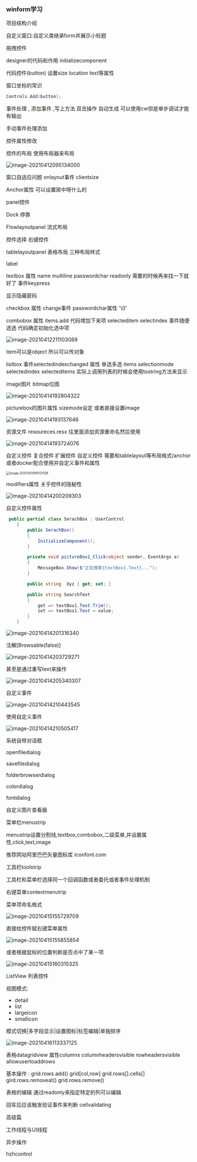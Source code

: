### winform学习

项目结构介绍

自定义窗口:自定义类继承form并展示小标题

拖拽控件

designer的代码和作用 initializecomponent

代码控件(button) 设置size location text等属性

窗口坐标的常识

```c#
Controls.Add(button);
```

事件处理 , 添加事件 ,写上方法  双击操作 自动生成 可以使用cw但是单步调试才能有输出

手动事件处理添加

控件属性修改

控件的布局 使用布局器来布局

![image-20210412095134000](winform学习.assets/image-20210412095134000.png)

窗口自适应问题 onlayout事件 clientsize

Anchor属性 可以设置居中呀什么的

panel控件 

Dock 停靠 

Flowlayoutpanel 流式布局 

控件选择 右键控件

tablelayoutpanel 表格布局 三种布局样式

label

textbox 属性 name multiline passwordchar readonly 需要的时候再来找一下就好了 事件keypress

显示隐藏密码

checkbox 属性 change事件 passwordchar属性 '\0'

combobox 属性 items.add 代码增加下来项 selecteditem selectindex 事件随便选选 代码确定初始化选中项

![image-20210412211103089](winform学习.assets/image-20210412211103089.png)

item可以是object 所以可以传对象

listbox  事件selectedindexchanged 属性 单选多选 items selectionmode selectedindex selecteditems 实际上调用列表的时候会使用tostring方法来显示

image图片 bitmap位图 

![image-20210414192804322](winform学习.assets/image-20210414192804322.png)

picturebox的图片属性 sizemode设定 或者直接设置image

![image-20210414193137646](winform学习.assets/image-20210414193137646.png)

资源文件 resoureces.resx 往里面添加资源重命名然后使用

![image-20210414193724076](winform学习.assets/image-20210414193724076.png)

自定义控件 复合控件 扩展控件 自定义控件 需要和tablelayout等布局格式/anchor或者docker配合使用并自定义事件和属性

<img src="winform学习.assets/image-20210414195131129.png" alt="image-20210414195131129" style="zoom:60%;" />

modifiers属性 关乎控件的隐秘性

![image-20210414200209303](winform学习.assets/image-20210414200209303.png)

自定义控件属性

```c#
 public partial class SerachBox : UserControl
    {
        public SerachBox()
        {
            InitializeComponent();
        }

        private void pictureBox1_Click(object sender, EventArgs e)
        {
            MessageBox.Show($"正在搜索{textBox1.Text}...");
        }

        public string  Xyz { get; set; }

        public string SearchText
        {
            get => textBox1.Text.Trim();
            set => textBox1.Text = value;
        }
    }
```

![image-20210414201316340](winform学习.assets/image-20210414201316340.png)

注解[Browsable(false)]

![image-20210414203729271](winform学习.assets/image-20210414203729271.png)

甚至是通过重写text来操作

![image-20210414205340307](winform学习.assets/image-20210414205340307.png)

自定义事件

 ![image-20210414210443545](winform学习.assets/image-20210414210443545.png)

使用自定义事件

![image-20210414210505417](winform学习.assets/image-20210414210505417.png)

系统自带对话框

openfiledialog

savefiledialog

folderbrowserdialog

colordialog

fontdialog



自定义图片查看器

菜单栏menustrip

menustrip设置分割线,textbox,combobox,二级菜单,并设置属性,click,text,image

推荐网站阿里巴巴矢量图标库 iconfont.com

工具栏toolstrip

工具栏和菜单栏选择同一个回调函数或者委托或者事件处理机制

右键菜单contextmenutrip

菜单项命名格式

![image-20210415155729709](winform学习.assets/image-20210415155729709.png)

直接给控件赋右键菜单属性

![image-20210415155855854](winform学习.assets/image-20210415155855854.png)

或者根据鼠标的位置判断是否点中了某一项

![image-20210415160315325](winform学习.assets/image-20210415160315325.png)

ListView 列表控件

视图模式:

- detail
- list
- largeicon
- smallicon

模式切换|多字段显示|设置图标|标签编辑|单独排序

![image-20210416113337125](winform学习.assets/image-20210416113337125.png)

表格datagridview 属性columns columnheadersvisible rowheadersvisible allowusertoaddrows

基本操作 : grid.rows.add()  grid[col,row] grid.rows[].cells[]  gird.rows.removeat() grid.rows.remove()

表格的编辑 通过readonly来指定特定的列可以编辑

回车后应该触发验证事件来判断  cellvalidating



高级篇

工作线程与UI线程

异步操作 

hzhcontrol 